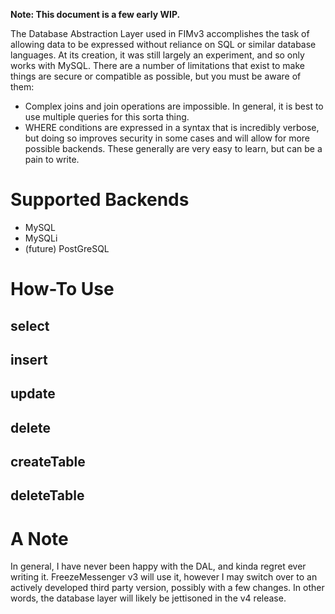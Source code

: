 **Note: This document is a few early WIP.**

The Database Abstraction Layer used in FIMv3 accomplishes the task of allowing data to be expressed without reliance on SQL or similar database languages. At its creation, it was still largely an experiment, and so only works with MySQL. There are a number of limitations that exist to make things are secure or compatible as possible, but you must be aware of them:
  * Complex joins and join operations are impossible. In general, it is best to use multiple queries for this sorta thing.
  * WHERE conditions are expressed in a syntax that is incredibly verbose, but doing so improves security in some cases and will allow for more possible backends. These generally are very easy to learn, but can be a pain to write.

# Supported Backends #
  * MySQL
  * MySQLi
  * (future) PostGreSQL

# How-To Use #
## select ##

## insert ##

## update ##

## delete ##

## createTable ##

## deleteTable ##

# A Note #
In general, I have never been happy with the DAL, and kinda regret ever writing it. FreezeMessenger v3 will use it, however I may switch over to an actively developed third party version, possibly with a few changes. In other words, the database layer will likely be jettisoned in the v4 release.
